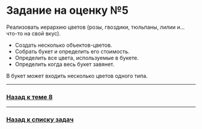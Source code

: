 # Задание на оценку №5

Реализовать иерархию цветов (розы, гвоздики, тюльпаны, лилии и... что-то на свой вкус).

-   Создать несколько объектов-цветов.
-   Собрать букет и определить его стоимость.
-   Определить все цвета, используемые в букете.
-   Определить когда весь букет завянет.

В букет может входить несколько цветов одного типа.

---

### [Назад к теме 8](../../unit_08/README.md)

---

### [Назад к списку задач](./README.md)
